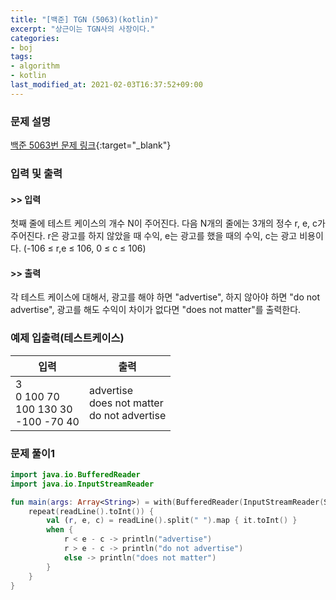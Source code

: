 ```yaml
---
title: "[백준] TGN (5063)(kotlin)"
excerpt: "상근이는 TGN사의 사장이다."
categories:
- boj
tags:
- algorithm
- kotlin
last_modified_at: 2021-02-03T16:37:52+09:00
---
```



### 문제 설명
[백준 5063번 문제 링크](https://www.acmicpc.net/problem/5063#description){:target="_blank"}




### 입력 및 출력
#### >> 입력
첫째 줄에 테스트 케이스의 개수 N이 주어진다. 다음 N개의 줄에는 3개의 정수 r, e, c가 주어진다. r은 광고를 하지 않았을 때 수익, e는 광고를 했을 때의 수익, c는 광고 비용이다. (\-106 ≤ r,e ≤ 106, 0 ≤ c ≤ 106)



#### >> 출력
각 테스트 케이스에 대해서, 광고를 해야 하면 "advertise", 하지 않아야 하면 "do not advertise", 광고를 해도 수익이 차이가 없다면 "does not matter"를 출력한다.





### 예제 입출력(테스트케이스)


|입력|출력|
|-----|------|
|3<br>0 100 70<br>100 130 30<br>\-100 \-70 40|advertise<br>does not matter<br>do not advertise|




### 문제 풀이1
```kotlin
import java.io.BufferedReader
import java.io.InputStreamReader

fun main(args: Array<String>) = with(BufferedReader(InputStreamReader(System.`in`))) {
    repeat(readLine().toInt()) {
        val (r, e, c) = readLine().split(" ").map { it.toInt() }
        when {
            r < e - c -> println("advertise")
            r > e - c -> println("do not advertise")
            else -> println("does not matter")
        }
    }
}
```